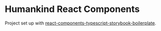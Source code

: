 # Humankind React Components

Project set up with [react-components-typescript-storybook-boilerplate](https://github.com/Humankind-Technologies/react-components-typescript-storybook-boilerplate).
